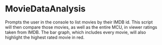 # MovieDataAnalysis
Prompts the user in the console to list movies by their IMDB id.  This script will then compare those movies, as well as the entire MCU, in viewer ratings taken from IMDB.  The bar graph, which includes every movie, will also highlight the highest rated movie in red.
